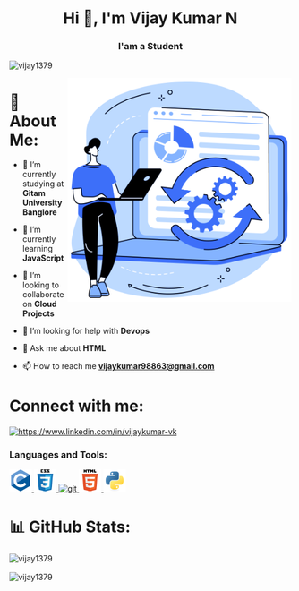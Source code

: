 <h1 align="center">Hi 👋, I'm Vijay Kumar N</h1>
<h3 align="center">I'am a Student</h3>

<p align="left"> <img src="https://komarev.com/ghpvc/?username=vijay1379&label=Profile%20views&color=0e75b6&style=flat" alt="vijay1379" /> </p>
<img align="right" src="https://github.com/vijay1379/vijay1379/blob/64690b437e42fd7ee131a244415ac9fcc96b2325/0690e95e60f5.png" alt="ria-monga" height="400" style="max-width: 100%;">

 # 💫 About Me:
- 🔭 I’m currently studying at **Gitam University Banglore**

- 🌱 I’m currently learning **JavaScript**

- 👯 I’m looking to collaborate on **Cloud Projects**

- 🤝 I’m looking for help with **Devops**

- 💬 Ask me about **HTML**

- 📫 How to reach me **vijaykumar98863@gmail.com**

# Connect with me:
<p align="left">
<a href="https://linkedin.com/in/https://www.linkedin.com/in/vijaykumar-vk" target="blank"><img align="center" src="https://raw.githubusercontent.com/rahuldkjain/github-profile-readme-generator/master/src/images/icons/Social/linked-in-alt.svg" alt="https://www.linkedin.com/in/vijaykumar-vk" height="30" width="40" /></a>
</p>

<h3 align="left">Languages and Tools:</h3>
<p align="left"> <a href="https://www.cprogramming.com/" target="_blank" rel="noreferrer"> <img src="https://raw.githubusercontent.com/devicons/devicon/master/icons/c/c-original.svg" alt="c" width="40" height="40"/> </a> <a href="https://www.w3schools.com/css/" target="_blank" rel="noreferrer"> <img src="https://raw.githubusercontent.com/devicons/devicon/master/icons/css3/css3-original-wordmark.svg" alt="css3" width="40" height="40"/> </a> <a href="https://git-scm.com/" target="_blank" rel="noreferrer"> <img src="https://www.vectorlogo.zone/logos/git-scm/git-scm-icon.svg" alt="git" width="40" height="40"/> </a> <a href="https://www.w3.org/html/" target="_blank" rel="noreferrer"> <img src="https://raw.githubusercontent.com/devicons/devicon/master/icons/html5/html5-original-wordmark.svg" alt="html5" width="40" height="40"/> </a> <a href="https://www.python.org" target="_blank" rel="noreferrer"> <img src="https://raw.githubusercontent.com/devicons/devicon/master/icons/python/python-original.svg" alt="python" width="40" height="40"/> </a> </p>

# 📊 GitHub Stats:
<p><img align="center" src="https://github-readme-stats.vercel.app/api/top-langs?username=vijay1379&show_icons=true&locale=en&layout=compact" alt="vijay1379" /></p>

<p><img align="center" src="https://github-readme-streak-stats.herokuapp.com/?user=vijay1379&" alt="vijay1379" /></p>
